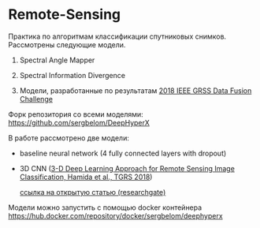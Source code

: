 # Remote-Sensing
Практика по алгоритмам классификации спутниковых снимков. Рассмотрены следующие модели.

1. Spectral Angle Mapper

2. Spectral Information Divergence

3. Модели, разработанные по результатам [2018 IEEE GRSS Data Fusion Challenge](https://hyperspectral.ee.uh.edu/?page_id=1075)

Форк репозитория со всеми моделями:
https://github.com/sergbelom/DeepHyperX

В работе рассмотрено две модели:

* baseline neural network (4 fully connected layers with dropout)
* 3D CNN ([3-D Deep Learning Approach for Remote Sensing Image Classification, Hamida et al., TGRS 2018](https://ieeexplore.ieee.org/stamp/stamp.jsp?arnumber=8344565))

  [ссылка на открытую статью (researchgate)](https://www.researchgate.net/publication/325816861_Three_dimensional_Deep_Learning_approach_for_remote_sensing_image_classification)


Модели можно запустить с помощью docker контейнера
https://hub.docker.com/repository/docker/sergbelom/deephyperx
